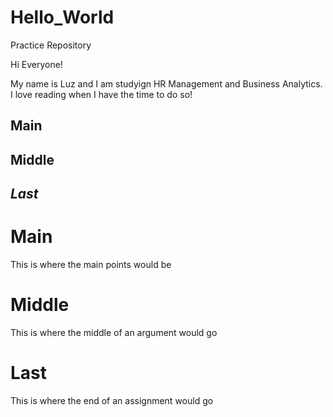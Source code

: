 # Hello_World
Practice Repository 

Hi Everyone!

My name is Luz and I am studyign HR Management and Business Analytics. I love reading when I have the time to do so!

## Main

## Middle

## _Last_

# Main

This is where the main points would be 

# Middle

This is where the middle of an argument would go 

# Last

This is where the end of an assignment would go
